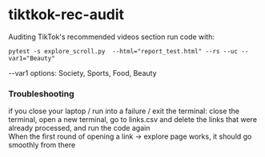 # tiktkok-rec-audit
Auditing TikTok's recommended videos section 
run code with: <br>

```
pytest -s explore_scroll.py  --html="report_test.html" --rs --uc --var1="Beauty"
```
--var1 options: Society, Sports, Food, Beauty <br>

### Troubleshooting
if you close your laptop / run into a failure / exit the terminal: close the terminal, open a new terminal, go to links.csv and delete the links that were already processed, and run the code again <br>
When the first round of opening a link -> explore page works, it should go smoothly from there <br>